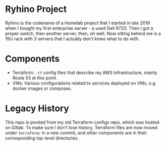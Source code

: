 # Ryhino Project
Ryhino is the codename of a Homelab project that I started in late 2019 when I bought my first enterprise server - a used Dell R720. Then I got a proper switch, then another server, then, oh well. Now sitting behind me is a 15U rack with 3 servers that I actually don't knwo what to do with.

# Components
- Terraform: `.tf` config files that describe my AWS infrastructure, mainly Route 53 at this point.
- VMs: Various configurations related to services deployed on VMs, e.g. docker images or composes.

# Legacy History
This repo is pivoted from my old Terraform configs repo, which was hosted on Gitlab. To make sure I don't lose history, Terraform files are now moved under `terraform/` in a new commit, and other components are in their corresponding top-level directories.
